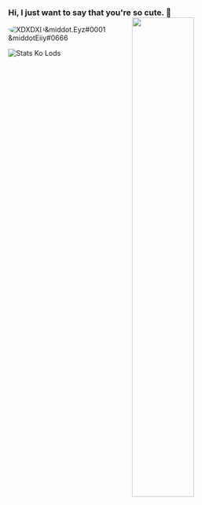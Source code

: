 ### Hi, I just want to say that you're so cute. 👋 [<img align="right" width="50%" src="https://github-readme-stats.vercel.app/api?username=NcknmeX&show_icons=true&theme=radical&hide=contribs,issues">](https://metrics.lecoq.io/NcknmeX?template=classic)

<img src="https://cdn.discordapp.com/avatars/764520674391490560/b6c55c0ca127989ec317adc920cc9c4d.png?size=128" alt="XDXDXD" style="border-radius: 50%;">&middot.Eyz#0001<br>&middotEiiy#0666

![Stats Ko Lods](https://github-readme-stats.vercel.app/api/top-langs/?username=ncknmex&layout=demo)

